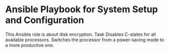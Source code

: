 # Ansible Playbook for System Setup and Configuration

This Ansible role is about disk encryption. Task Disables C-states for all available processors. Switches the processor from a power-saving mode to a more productive one.
